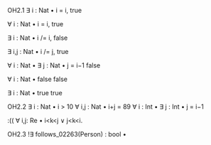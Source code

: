 OH2.1
∃ i : Nat • i = i,
true

∀ i : Nat • i = i,
true

∃ i : Nat • i /= i,
false

∃ i,j : Nat • i /= j,
true

∀ i : Nat • ∃ j : Nat • j = i−1
false

∀ i : Nat • false
false

∃ i : Nat • true
true

OH2.2
∃ i : Nat • i > 10
∀ i,j : Nat • i+j = 89
∀ i : Int • ∃ j : Int • j = i−1

:((
∀  i,j: Re • i<k<j ∨ j<k<i.

OH2.3
!∃ follows_02263(Person) : bool • 